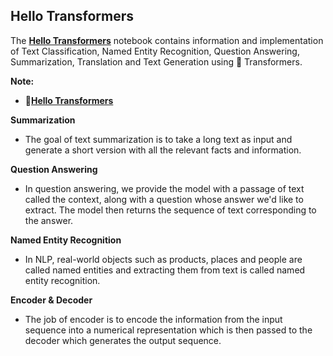 ## **Hello Transformers**

The [**Hello Transformers**](https://github.com/ThinamXx/Transformers_NLP/blob/main/02.%20NLP%20with%20Transformers/01.%20Hello%20Transformers/Hello%20Transformers.ipynb) notebook contains information and implementation of Text Classification, Named Entity Recognition, Question Answering, Summarization, Translation and Text Generation using 🤗 Transformers. 

**Note:**
- 📝[**Hello Transformers**](https://github.com/ThinamXx/Transformers_NLP/blob/main/02.%20NLP%20with%20Transformers/01.%20Hello%20Transformers/Hello%20Transformers.ipynb)


**Summarization**
- The goal of text summarization is to take a long text as input and generate a short version with all the relevant facts and information.

**Question Answering**
- In question answering, we provide the model with a passage of text called the context, along with a question whose answer we'd like to extract. The model then returns the sequence of text corresponding to the answer.

**Named Entity Recognition**
- In NLP, real-world objects such as products, places and people are called named entities and extracting them from text is called named entity recognition.

**Encoder & Decoder** 
- The job of encoder is to encode the information from the input sequence into a numerical representation which is then passed to the decoder which generates the output sequence.
